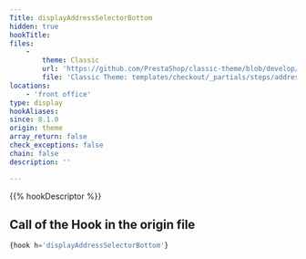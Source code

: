 ```yaml
---
Title: displayAddressSelectorBottom
hidden: true
hookTitle: 
files:
    -
        theme: Classic
        url: 'https://github.com/PrestaShop/classic-theme/blob/develop/templates/checkout/_partials/steps/addresses.tpl'
        file: 'Classic Theme: templates/checkout/_partials/steps/addresses.tpl'
locations:
    - 'front office'
type: display
hookAliases: 
since: 8.1.0
origin: theme
array_return: false
check_exceptions: false
chain: false
description: ''

---
```


{{% hookDescriptor %}}

## Call of the Hook in the origin file

```php
{hook h='displayAddressSelectorBottom'}
```
